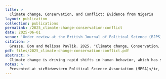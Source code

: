 ```yaml
---
title: >
  Climate change, Conservation, and Conflict: Evidence from Nigeria
layout: publication
collection: publications
permalink: /2025_climate-change-conservation-conflict
date: 2025-06-01
venue: 'Under review at the British Journal of Political Science (BJPS)'
citation: >
  Grasse, Don and Melissa Pavlik. 2025. "Climate change, Conservation, and Conflict: Evidence from Nigeria." <i>Working Paper</i>.
pdf: files/2025_climate-change-conservation-conflict.pdf
abstract: >
  Climate change is driving rapid shifts in human behavior, which has spurred violent conflict over resources. Environmental degradation prompts conservation laws, which attempt to preserve resources. How do conservation efforts impact climate-conflict dynamics? We develop a theoretical model built on the insight that land-use restrictions intended to conserve resources can discourage productive effort, creating an incentive use coercion to capture resources. We find evidence for the model's observational implications in Nigeria, exploiting the staggered adoption of laws that restrict open cattle grazing using a difference-in-differences design. We show farmer-herder conflicts become more fatal after such laws are passed. The effect is moderated by favorable rainfall, but exacerbated by negative shocks. Survey data suggests ethnic and religious tensions increased after law passage. Our results illustrate the negative unintended consequences of conservation laws, while highlighting how institutions and climate shocks interact to produce political violence.
notes: >
  Presented at <i>Midwestern Political Science Association (MPSA)</i>, 2023; <i>Boston-Area Working Group on African Political Economy (BWGAPE)</i>, 2023; and <i>Empirical Studies of Conflict (ESOC)</i>, 2024.
---
```



